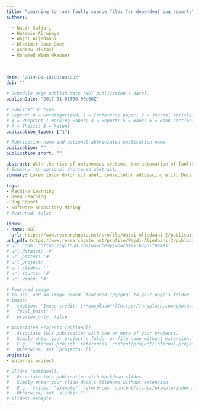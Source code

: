 ```yaml
---
title: "Learning to rank faulty source files for dependent bug reports"
authors:

  - Nasir Safdari
  - Hussein Alrubaye
  - Wajdi Aljedaani
  - Bladimir Baez Baez
  - Andrew DiStasi
  - Mohamed Wiem Mkaouer
  
  
  
date: "2019-01-18T00:00:00Z"
doi: ""

# Schedule page publish date (NOT publication's date).
publishDate: "2017-01-01T00:00:00Z"

# Publication type.
# Legend: 0 = Uncategorized; 1 = Conference paper; 2 = Journal article;
# 3 = Preprint / Working Paper; 4 = Report; 5 = Book; 6 = Book section;
# 7 = Thesis; 8 = Patent
publication_types: ["1"]

# Publication name and optional abbreviated publication name.
publication: ""
publication_short: ""

abstract: With the rise of autonomous systems, the automation of faults detection and localization becomes critical to their reliability. An automated strategy that can provide a ranked list of faulty modules or files with respect to how likely they contain the root cause of the problem would help in the automation bug localization. Learning from the history if previously located bugs in general, and extracting the dependencies between these bugs in particular, helps in building models to accurately localize any potentially detected bugs. In this study, we propose a novel fault localization solution based on a learning-to-rank strategy, using the history of previously localized bugs and their dependencies as features, to rank files in terms of their likelihood of being a root cause of a bug. The evaluation of our approach has shown its efficiency in localizing dependent bugs.
# Summary. An optional shortened abstract.
summary: Lorem ipsum dolor sit amet, consectetur adipiscing elit. Duis posuere tellus ac convallis placerat. Proin tincidunt magna sed ex sollicitudin condimentum.

tags:
- Machine Learning
- Deep Learning
- Bug Report
- Software Repository Mining
# featured: false

links:
- name: DOI
  url: https://www.researchgate.net/profile/Wajdi-Aljedaani-2/publication/333063270_Learning_to_rank_faulty_source_files_for_dependent_bug_reports/links/5f31ccd7458515b7291545e4/Learning-to-rank-faulty-source-files-for-dependent-bug-reports.pdf
url_pdf: https://www.researchgate.net/profile/Wajdi-Aljedaani-2/publication/333063270_Learning_to_rank_faulty_source_files_for_dependent_bug_reports/links/5f31ccd7458515b7291545e4/Learning-to-rank-faulty-source-files-for-dependent-bug-reports.pdf
# url_code: 'https://github.com/wowchemy/wowchemy-hugo-themes'
# url_dataset: '#'
# url_poster: '#'
# url_project: ''
# url_slides: ''
# url_source: '#'
# url_video: '#'

# Featured image
# To use, add an image named `featured.jpg/png` to your page's folder. 
# image:
#   caption: 'Image credit: [**Unsplash**](https://unsplash.com/photos/s9CC2SKySJM)'
#   focal_point: ""
#   preview_only: false

# Associated Projects (optional).
#   Associate this publication with one or more of your projects.
#   Simply enter your project's folder or file name without extension.
#   E.g. `internal-project` references `content/project/internal-project/index.md`.
#   Otherwise, set `projects: []`.
projects:
- internal-project

# Slides (optional).
#   Associate this publication with Markdown slides.
#   Simply enter your slide deck's filename without extension.
#   E.g. `slides: "example"` references `content/slides/example/index.md`.
#   Otherwise, set `slides: ""`.
# slides: example
---
```


<!-- {{% callout note %}}
Create your slides in Markdown - click the *Slides* button to check out the example.
{{% /callout %}}

Supplementary notes can be added here, including [code, math, and images](https://wowchemy.com/docs/writing-markdown-latex/). -->
